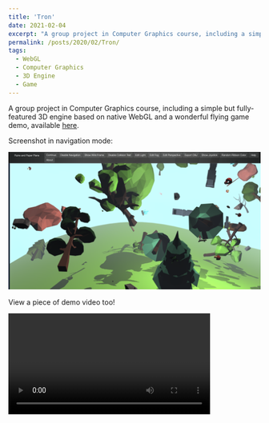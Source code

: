 ```yaml
---
title: 'Tron'
date: 2021-02-04
excerpt: "A group project in Computer Graphics course, including a simple but fully-featured 3D engine based on native WebGL and a wonderful flying game demo.<br/><img style='padding-top: 10px; width: 80%' src='/images/Tron_demo.png'>"
permalink: /posts/2020/02/Tron/
tags:
  - WebGL
  - Computer Graphics
  - 3D Engine
  - Game
---
```


A group project in Computer Graphics course, including a simple but fully-featured 3D engine based on native WebGL and a wonderful flying game demo, available [here](http://code.vtu.life/Tron).

Screenshot in navigation mode:

![demo](/images/Tron_demo.png)

View a piece of demo video too!

<video controls="" autoplay="" name="media" style="width: 80%"><source src="https://cvws.icloud-content.com/B/Adv6Rnt-fOpN2cScfAH99JT0sll9AdXULZMvm398vV2BUCq7g5VPmPpj/overview.mp4?o=AkvMzYGtt2UU5ylIzd-IkCe2YIbiffeHEq_TgGNddDe9&amp;v=1&amp;x=3&amp;a=CAogvleMQX2BlWx9bn_2dXMY_mEpKpCAixLwyIDY6zPTBy0SbxCV7r-Rhy8YteX2kYcvIgEAUgT0sll9WgRPmPpjaif05iOh0__qEenLTXpVP6grPdawtjlEKqmLSWJWRa3TTtEqL_ql9I1yJ9n8hYlYS8NuO1vPmURMQBuJ15HIg4lmrFP3Hs6Fg_pgs5h80BlOKA&amp;e=1616824349&amp;fl=&amp;r=9aac43fd-0bdd-43b1-b12c-caba67cdd83b-1&amp;k=pPB-skfd-Q6p-obtmhMzyA&amp;ckc=com.apple.clouddocs&amp;ckz=com.apple.CloudDocs&amp;p=54&amp;s=q04ypJoVL4IoXw4vEmqFkeTqvO8&amp;cd=i" type="video/mp4"></video>